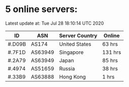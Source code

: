 # 5 online servers:

Latest update at: Tue Jul 28 18:10:14 UTC 2020

| ID | ASN | Server Country | Online |
| -- | --- | -------------- | ------ |
| #.D09B | AS174 | United States | 63 hrs |
| #.7F1D | AS63949 | Singapore | 131 hrs |
| #.2A79 | AS63949 | Japan | 85 hrs |
| #.4974 | AS51659 | Russia | 38 hrs |
| #.33B9 | AS63888 | Hong Kong | 1 hrs |

